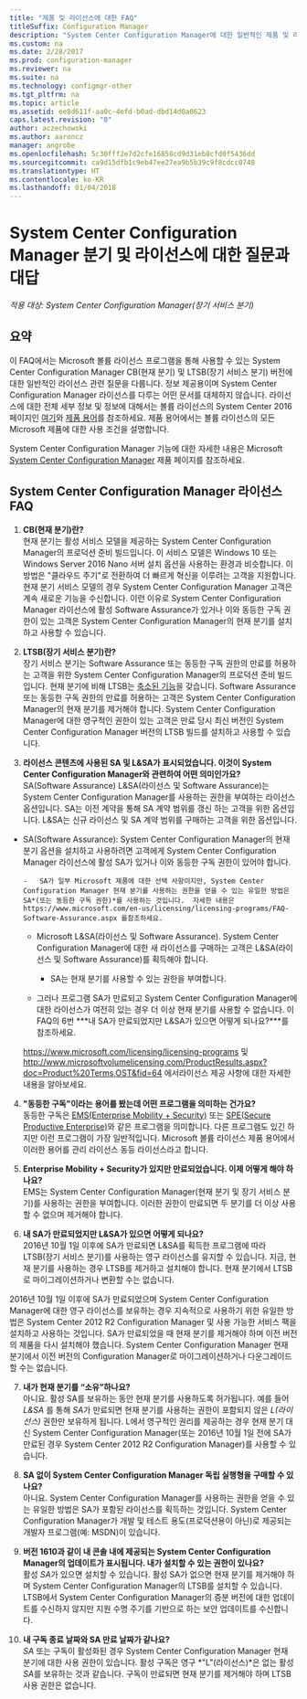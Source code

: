 ```yaml
---
title: "제품 및 라이선스에 대한 FAQ"
titleSuffix: Configuration Manager
description: "System Center Configuration Manager에 대한 일반적인 제품 및 라이선스 질문의 대답을 알아봅니다."
ms.custom: na
ms.date: 2/28/2017
ms.prod: configuration-manager
ms.reviewer: na
ms.suite: na
ms.technology: configmgr-other
ms.tgt_pltfrm: na
ms.topic: article
ms.assetid: ee8d611f-aa0c-4efd-b0ad-dbd14d0a0623
caps.latest.revision: "0"
author: aczechowski
ms.author: aaroncz
manager: angrobe
ms.openlocfilehash: 5c30fff2e7d2cfe16858cd9d31eb8cfd0f5436dd
ms.sourcegitcommit: ca9d15dfb1c9eb47ee27ea9b5b39c9f8cdcc0748
ms.translationtype: HT
ms.contentlocale: ko-KR
ms.lasthandoff: 01/04/2018
---
```

# <a name="frequently-asked-questions-for-system-center-configuration-manager-branches-and-licensing"></a>System Center Configuration Manager 분기 및 라이선스에 대한 질문과 대답

 *적용 대상: System Center Configuration Manager(장기 서비스 분기)*

## <a name="summary"></a>요약
이 FAQ에서는 Microsoft 볼륨 라이선스 프로그램을 통해 사용할 수 있는 System Center Configuration Manager CB(현재 분기) 및 LTSB(장기 서비스 분기) 버전에 대한 일반적인 라이선스 관련 질문을 다룹니다. 정보 제공용이며 System Center Configuration Manager 라이선스를 다루는 어떤 문서를 대체하지 않습니다. 라이선스에 대한 전체 세부 정보 및 정보에 대해서는 볼륨 라이선스의 System Center 2016 페이지인 [여기](https://www.microsoft.com/licensing/product-licensing/system-center-2016.aspx)와 [제품 용어](http://www.microsoft.com/licensing/about-licensing/product-licensing.aspx)를 참조하세요. 제품 용어에서는 볼륨 라이선스의 모든 Microsoft 제품에 대한 사용 조건을 설명합니다.

System Center Configuration Manager 기능에 대한 자세한 내용은 Microsoft [System Center Configuration Manager](https://www.microsoft.com/cloud-platform/system-center-configuration-manager) 제품 페이지를 참조하세요.




## <a name="system-center-configuration-manager-licensing-faq"></a>System Center Configuration Manager 라이선스 FAQ

1.  **CB(현재 분기)란?**   
현재 분기는 활성 서비스 모델을 제공하는 System Center Configuration Manager의 프로덕션 준비 빌드입니다. 이 서비스 모델은 Windows 10 또는 Windows Server 2016 Nano 서버 설치 옵션을 사용하는 환경과 비슷합니다. 이 방법은 "클라우드 주기"로 전환하여 더 빠르게 혁신을 이루려는 고객을 지원합니다. 현재 분기 서비스 모델의 경우 System Center Configuration Manager 고객은 계속 새로운 기능을 수신합니다. 이런 이유로 System Center Configuration Manager 라이선스에 활성 Software Assurance가 있거나 이와 동등한 구독 권한이 있는 고객은 System Center Configuration Manager의 현재 분기를 설치하고 사용할 수 있습니다.

2.  **LTSB(장기 서비스 분기)란?**  
장기 서비스 분기는 Software Assurance 또는 동등한 구독 권한의 만료를 허용하는 고객을 위한 System Center Configuration Manager의 프로덕션 준비 빌드입니다. 현재 분기에 비해 LTSB는 [축소된 기능](/sccm/core/understand/introduction-to-the-ltsb#features-that-are-not-available-in-the-ltsb-of-configuration-manager)을 갖습니다. Software Assurance 또는 동등한 구독 권한의 만료를 허용하는 고객은 System Center Configuration Manager의 현재 분기를 제거해야 합니다. System Center Configuration Manager에 대한 영구적인 권한이 있는 고객은 만료 당시 최신 버전인 System Center Configuration Manager 버전의 LTSB 빌드를 설치하고 사용할 수 있습니다.

3.  **라이선스 콘텐츠에 사용된 SA 및 L&SA가 표시되었습니다. 이것이 System Center Configuration Manager와 관련하여 어떤 의미인가요?**    
SA(Software Assurance) L&SA(라이선스 및 Software Assurance)는 System Center Configuration Manager를 사용하는 권한을 부여하는 라이선스 옵션입니다. SA는 이전 계약을 통해 SA 계약 범위를 갱신 하는 고객을 위한 옵션입니다. L&SA는 신규 라이선스 및 SA 계약 범위를 구매하는 고객을 위한 옵션입니다.
  - SA(Software Assurance): System Center Configuration Manager의 현재 분기 옵션을 설치하고 사용하려면 고객에게 System Center Configuration Manager 라이선스에 활성 SA가 있거나 이와 동등한 구독 권한이 있어야 합니다.    

        -   SA가 일부 Microsoft 제품에 대한 선택 사항이지만, System Center Configuration Manager 현재 분기를 사용하는 권한을 얻을 수 있는 유일한 방법은 SA*(또는 동등한 구독 권한)*를 사용하는 것입니다.  자세한 내용은 https://www.microsoft.com/en-us/licensing/licensing-programs/FAQ-Software-Assurance.aspx 를참조하세요.

      - Microsoft L&SA(라이선스 및 Software Assurance). System Center Configuration Manager에 대한 새 라이선스를 구매하는 고객은 L&SA(라이선스 및 Software Assurance)를 획득해야 합니다.   

         - SA는 현재 분기를 사용할 수 있는 권한을 부여합니다.

       - 그러나 프로그램 SA가 만료되고 System Center Configuration Manager에 대한 라이선스가 여전히 있는 경우 더 이상 현재 분기를 사용할 수 없습니다. 이 FAQ의 6번 ***내 SA가 만료되었지만 L&SA가 있으면 어떻게 되나요?***를 참조하세요.

       https://www.microsoft.com/licensing/licensing-programs 및 http://www.microsoftvolumelicensing.com/ProductResults.aspx?doc=Product%20Terms,OST&fid=64 에서라이선스 제공 사항에 대한 자세한 내용을 알아보세요.

4.  **"동등한 구독"이라는 용어를 봤는데 어떤 프로그램을 의미하는 건가요?**   
       동등한 구독은 [EMS(Enterprise Mobility + Security)](http://www.microsoftvolumelicensing.com/ProductResults.aspx?doc=Product%20Terms,OST&fid=51) 또는 [SPE(Secure Productive Enterprise)](https://www.microsoft.com/secure-productive-enterprise/default.aspx)와 같은 프로그램을 의미합니다. 다른 프로그램도 있긴 하지만 이런 프로그램이 가장 일반적입니다. Microsoft 볼륨 라이선스 제품 용어에서 이러한 용어를 관리 라이선스 동등 라이선스라고 합니다.

5.  **Enterprise Mobility + Security가 있지만 만료되었습니다. 이제 어떻게 해야 하나요?**  
       EMS는 System Center Configuration Manager(현재 분기 및 장기 서비스 분기)를 사용하는 권한을 부여합니다. 이러한 권한이 만료되면 두 분기를 더 이상 사용할 수 없으며 제거해야 합니다.  

6.  **내 SA가 만료되었지만 L&SA가 있으면 어떻게 되나요?**   
   2016년 10월 1일 이후에 SA가 만료되면 L&SA를 획득한 프로그램에 따라 LTSB(장기 서비스 분기)를 사용하는 영구 라이선스를 유지할 수 있습니다. 지금, 현재 분기를 사용하는 경우 LTSB를 제거하고 설치해야 합니다. 현재 분기에서 LTSB로 마이그레이션하거나 변환할 수는 없습니다.

  2016년 10월 1일 이후에 SA가 만료되었으며 System Center Configuration Manager에 대한 영구 라이선스를 보유하는 경우 지속적으로 사용하기 위한 유일한 방법은 System Center 2012 R2 Configuration Manager 및 사용 가능한 서비스 팩을 설치하고 사용하는 것입니다. SA가 만료되었을 때 현재 분기를 제거해야 하며 이전 버전의 제품을 다시 설치해야 했습니다. System Center Configuration Manager 현재 분기에서 이전 버전의 Configuration Manager로 마이그레이션하거나 다운그레이드할 수는 없습니다.

7. **내가 현재 분기를 “소유”하나요?**   
  아니요. 활성 SA를 보유하는 동안 현재 분기를 사용하도록 허가됩니다. 예를 들어 *L&SA* 를 통해 *SA*가 만료되면 현재 분기를 사용하는 권한이 포함되지 않은 *L(라이선스)* 권한만 보유하게 됩니다. L에서 영구적인 권리를 제공하는 경우 현재 분기 대신 System Center Configuration Manager(또는 2016년 10월 1일 전에 SA가 만료된 경우 System Center 2012 R2 Configuration Manager)를 사용할 수 있습니다.

8. **SA 없이 System Center Configuration Manager 독립 실행형을 구매할 수 있나요?**      
  아니요.  System Center Configuration Manager를 사용하는 권한을 얻을 수 있는 유일한 방법은 SA가 포함된 라이선스를 획득하는 것입니다. System Center Configuration Manager가 개발 및 테스트 용도(프로덕션용이 아닌)로 제공되는 개발자 프로그램(예: MSDN)이 있습니다.

9. **버전 1610과 같이 내 콘솔 내에 제공되는 System Center Configuration Manager의 업데이트가 표시됩니다. 내가 설치할 수 있는 권한이 있나요?**   
  활성 *SA*가 있으면 설치할 수 있습니다. 활성 SA가 없으면 현재 분기를 제거해야 하며 System Center Configuration Manager의 LTSB를 설치할 수 있습니다. LTSB에서 System Center Configuration Manager의 증분 버전에 대한 업데이트를 수신하지 않지만 지원 수명 주기를 기반으로 하는 보안 업데이트를 수신합니다.

10. **내 구독 종료 날짜와 SA 만료 날짜가 같나요?**    
  *SA* 또는 구독이 활성화된 경우 System Center Configuration Manager 현재 분기에 대한 사용 권한이 있습니다. 활성 구독은 영구 *"L"(라이선스)*은 없는 활성 *SA*를 보유하는 것과 같습니다. 구독이 만료되면 현재 분기를 제거해야 하며 LTSB 사용 권한은 없습니다.
